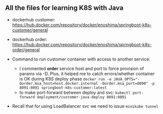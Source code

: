 ## All the files for learning K8S with Java

* dockerhub customer: https://hub.docker.com/repository/docker/enoshima/springboot-k8s-customer/general
* dockerhub order: https://hub.docker.com/repository/docker/enoshima/springboot-k8s-order/general

* Command to run customer container with access to another service:
  * I commented **order** service host and port to force provision of params via -D. Plus, it helped me to catch
    errors/whether container is OK during K8S deploy phase
`docker run -e JAVA_OPTS="-Dorder.msa_host=host.docker.internal -Dorder.msa_port=8090" -p 8091:8091 springboot-k8s-customer:latest`
  * to make port-forward between deploy and svc: `kubectl port-forward deployment/customer-java-deploy 8091:8091`
* Recall that for using LoadBalancer svc we need to issue `minikube tunnel`
